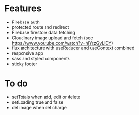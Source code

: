 # Features

- Firebase auth
- protected route and redirect
- Firebase firestore data fetching
- Cloudinary image upload and fetch (see https://www.youtube.com/watch?v=hlYczGvLlDY)
- flux architecture with useReducer and useContext combined
- responsive app
- sass and styled components
- sticky footer

# To do

- setTotals when add, edit or delete
- setLoading true and false
- del image when del charge
